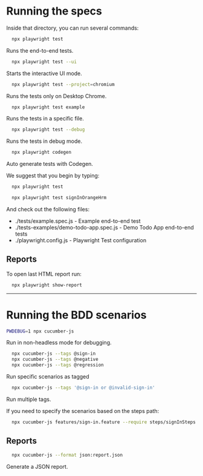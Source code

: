 # Running the specs

Inside that directory, you can run several commands:
  ```bash
    npx playwright test
  ```
  Runs the end-to-end tests.

  ```bash
    npx playwright test --ui
  ```
  Starts the interactive UI mode.

  ```bash
    npx playwright test --project=chromium
  ```
  Runs the tests only on Desktop Chrome.

  ```bash
    npx playwright test example
  ```
  Runs the tests in a specific file.

  ```bash
    npx playwright test --debug
  ```
  Runs the tests in debug mode.

  ```bash
    npx playwright codegen
  ```
  Auto generate tests with Codegen.


We suggest that you begin by typing:

  ```bash
    npx playwright test

    npx playwright test signInOrangeHrm 
  ```

And check out the following files:
  - ./tests/example.spec.js - Example end-to-end test
  - ./tests-examples/demo-todo-app.spec.js - Demo Todo App end-to-end tests
  - ./playwright.config.js - Playwright Test configuration

## Reports

To open last HTML report run:

```bash
  npx playwright show-report
```

------------------

# Running the BDD scenarios

  ```bash
  PWDEBUG=1 npx cucumber-js
  ```
  Run in non-headless mode for debugging.
  
  ```bash
    npx cucumber-js --tags @sign-in
    npx cucumber-js --tags @negative
    npx cucumber-js --tags @regression
  ```
  Run specific scenarios as tagged

  ```bash
    npx cucumber-js --tags '@sign-in or @invalid-sign-in'
  ```
  Run multiple tags.

  If you need to specify the scenarios based on the steps path:
  ```bash
    npx cucumber-js features/sign-in.feature --require steps/signInSteps.js
  ```

  ## Reports

  ```bash
    npx cucumber-js --format json:report.json
  ```
  Generate a JSON report.
